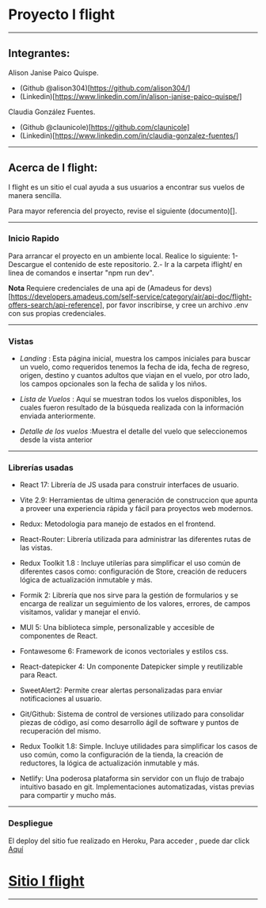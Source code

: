 # Proyecto I flight
---

## Integrantes:

Alison Janise Paico Quispe.
- (Github @alison304)[https://github.com/alison304/]
- (Linkedin)[https://www.linkedin.com/in/alison-janise-paico-quispe/]

Claudia González Fuentes. 
- (Github @claunicole)[https://github.com/claunicole]
- (Linkedin)[https://www.linkedin.com/in/claudia-gonzalez-fuentes/]

---

## Acerca de I flight:

I flight es un sitio el cual ayuda a sus usuarios a encontrar sus vuelos de manera sencilla.

Para mayor referencia del proyecto, revise el siguiente (documento)[].


---
### Inicio Rapido

Para arrancar el proyecto en un ambiente local. Realice lo siguiente:
1- Descargue el contenido de este repositorio.
2.- Ir a la carpeta iflight/ en linea de comandos e insertar "npm run dev".

**Nota**
Requiere credenciales de una api de (Amadeus for devs)[https://developers.amadeus.com/self-service/category/air/api-doc/flight-offers-search/api-reference], por favor inscribirse, y cree un archivo .env con sus propias credenciales.

---

### Vistas

-   *Landing* : Esta página inicial, muestra los campos iniciales para buscar un vuelo, como requeridos tenemos la fecha de ida, fecha de regreso, origen, destino y cuantos adultos que viajan en el vuelo, por otro lado, los campos opcionales son la fecha de salida y los niños.
    
-   *Lista de Vuelos* : Aquí se muestran todos los vuelos disponibles, los cuales fueron resultado de la búsqueda realizada con la información enviada anteriormente.
    
-   *Detalle de los vuelos* :Muestra el detalle del vuelo que seleccionemos desde la vista anterior
    

---

### Librerías usadas

- React 17: Librería de JS usada para construir interfaces de usuario.

- Vite 2.9: Herramientas de ultima generación de construccion que apunta a proveer una experiencia rápida y fácil para proyectos web modernos. 

- Redux:  Metodologia para manejo de estados en el frontend.
- React-Router: Librería utilizada para administrar las diferentes rutas de las vistas.
- Redux Toolkit 1.8 : Incluye utilerías para simplificar el uso común de diferentes casos como: configuración de Store, creación de reducers lógica de actualización inmutable y más.
- Formik 2: Librería que nos sirve para la gestión de formularios y se encarga de realizar un seguimiento de los valores, errores, de campos visitamos, validar y manejar el envió.
- MUI 5: Una biblioteca simple, personalizable y accesible de componentes de React.
- Fontawesome 6: Framework de iconos vectoriales y estilos css.
- React-datepicker 4: Un componente Datepicker simple y reutilizable para React.
- SweetAlert2: Permite crear alertas personalizadas para enviar notificaciones al usuario.
- Git/Github: Sistema de control de versiones utilizado para consolidar piezas de código, así como desarrollo ágil de software y puntos de recuperación del mismo.
- Redux Toolkit 1.8: Simple. Incluye utilidades para simplificar los casos de uso común, como la configuración de la tienda, la creación de reductores, la lógica de actualización inmutable y más.
- Netlify: Una poderosa plataforma sin servidor con un flujo de trabajo intuitivo basado en git. Implementaciones automatizadas, vistas previas para compartir y mucho más.

---

### Despliegue

El deploy del sitio fue realizado en Heroku, Para acceder , puede dar click [Aquí](https://keen-kitsune-30b2f1.netlify.app)

# [Sitio I flight](https://keen-kitsune-30b2f1.netlify.app)

---
